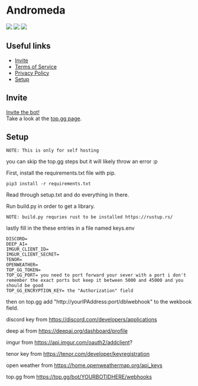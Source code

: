 # Andromeda

<a href="https://github.com/JustTemmie/space-bot/blob/main/LICENSE"><img src="https://img.shields.io:/github/license/JustTemmie/space-bot?color=informational"></img></a>
<a href="https://github.com/JustTemmie/space-bot/issues"><img src="https://img.shields.io:/github/issues/JustTemmie/space-bot?color=important"></img></a>
<a href="https://twitter.com/intent/tweet?text=Wow:&url=https%3A%2F%2Fgithub.com%2FJustTemmie%2Fspace-bot"><img src="https://img.shields.io:/twitter/url?style=social&url=https%3A%2F%2Fgithub.com%2FJustTemmie%2Fspace-bot"></img></a>

## Useful links
- [Invite](#invite)
- [Terms of Service](service.md)
- [Privacy Policy](privacy-policy.md)
- [Setup](#setup)


## Invite

<a href="https://discord.com/oauth2/authorize?client_id=765222621779853312&permissions=1541842332758&scope=bot%20applications.commands">
  Invite the bot!
</a>
<br/>
Take a look at the <a href="https://top.gg/bot/765222621779853312">top.gg page</a>.

##  Setup
`NOTE: This is only for self hosting`

you can skip the top.gg steps but it will likely throw an error :p

First, install the requirements.txt file with pip.

`pip3 install -r requirements.txt`

Read through setup.txt and do everything in there.

Run build.py in order to get a library.

`NOTE: build.py requries rust to be installed https://rustup.rs/`

lastly fill in the these entries in a file named keys.env

```
DISCORD=
DEEP_AI=
IMGUR_CLIENT_ID=
IMGUR_CLIENT_SECRET=
TENOR=
OPENWEATHER=
TOP_GG_TOKEN=
TOP_GG_PORT= you need to port forward your sever with a port i don't remember the exact ports but keep it between 5000 and 45000 and you should be good
TOP_GG_ENCRYPTION_KEY= the "Authorization" field
```


then on top.gg add "http://yourIPAddress:port/dblwebhook" to the wekbook field.

discord key from https://discord.com/developers/applications

deep ai from https://deepai.org/dashboard/profile

imgur from https://api.imgur.com/oauth2/addclient?

tenor key from https://tenor.com/developer/keyregistration

open weather from https://home.openweathermap.org/api_keys

top.gg from https://top.gg/bot/YOURBOTIDHERE/webhooks
